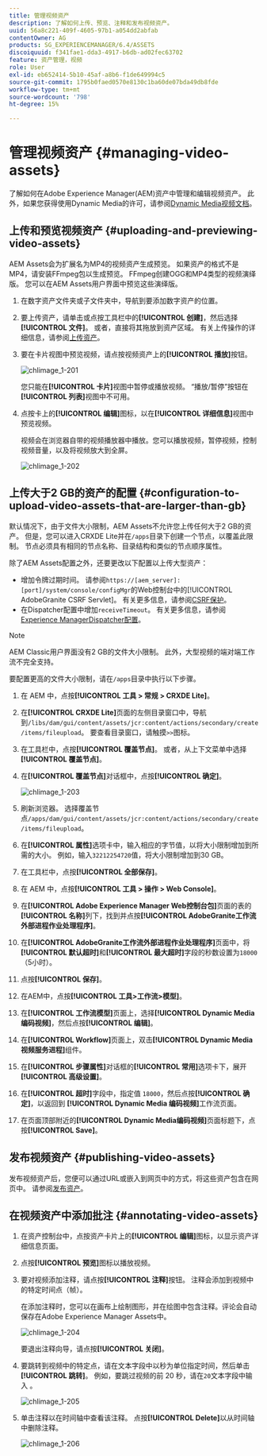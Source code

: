 ```yaml
---
title: 管理视频资产
description: 了解如何上传、预览、注释和发布视频资产。
uuid: 56a8c221-409f-4605-97b1-a054dd2abfab
contentOwner: AG
products: SG_EXPERIENCEMANAGER/6.4/ASSETS
discoiquuid: f341fae1-dda3-4917-b6db-ad02fec63702
feature: 资产管理，视频
role: User
exl-id: eb652414-5b10-45af-a8b6-f1de649994c5
source-git-commit: 1795b0faed0570e8130c1ba60de07bda49db8fde
workflow-type: tm+mt
source-wordcount: '798'
ht-degree: 15%

---
```


# 管理视频资产 {#managing-video-assets}

了解如何在Adobe Experience Manager(AEM)资产中管理和编辑视频资产。 此外，如果您获得使用Dynamic Media的许可，请参阅[Dynamic Media视频文档](video.md)。

## 上传和预览视频资产 {#uploading-and-previewing-video-assets}

AEM Assets会为扩展名为MP4的视频资产生成预览。 如果资产的格式不是MP4，请安装FFmpeg包以生成预览。 FFmpeg创建OGG和MP4类型的视频演绎版。 您可以在AEM Assets用户界面中预览这些演绎版。

1. 在数字资产文件夹或子文件夹中，导航到要添加数字资产的位置。
1. 要上传资产，请单击或点按工具栏中的&#x200B;**[!UICONTROL 创建]**，然后选择&#x200B;**[!UICONTROL 文件]**。 或者，直接将其拖放到资产区域。 有关上传操作的详细信息，请参阅[上传资产](managing-assets-touch-ui.md#uploading-assets)。
1. 要在卡片视图中预览视频，请点按视频资产上的&#x200B;**[!UICONTROL 播放]**&#x200B;按钮。

   ![chlimage_1-201](assets/chlimage_1-201.png)

   您只能在&#x200B;**[!UICONTROL 卡片]**&#x200B;视图中暂停或播放视频。 “播放/暂停”按钮在&#x200B;**[!UICONTROL 列表]**&#x200B;视图中不可用。

1. 点按卡上的&#x200B;**[!UICONTROL 编辑]**&#x200B;图标，以在&#x200B;**[!UICONTROL 详细信息]**&#x200B;视图中预览视频。

   视频会在浏览器自带的视频播放器中播放。您可以播放视频，暂停视频，控制视频音量，以及将视频放大到全屏。

   ![chlimage_1-202](assets/chlimage_1-202.png)

## 上传大于2 GB的资产的配置 {#configuration-to-upload-video-assets-that-are-larger-than-gb}

默认情况下，由于文件大小限制，AEM Assets不允许您上传任何大于2 GB的资产。 但是，您可以进入CRXDE Lite并在`/apps`目录下创建一个节点，以覆盖此限制。 节点必须具有相同的节点名称、目录结构和类似的节点顺序属性。

除了AEM Assets配置之外，还要更改以下配置以上传大型资产：

* 增加令牌过期时间。 请参阅`https://[aem_server]:[port]/system/console/configMgr`的Web控制台中的[!UICONTROL AdobeGranite CSRF Servlet]。 有关更多信息，请参阅[CSRF保护](/help/sites-developing/csrf-protection.md)。
* 在Dispatcher配置中增加`receiveTimeout`。 有关更多信息，请参阅[Experience ManagerDispatcher配置](https://experienceleague.adobe.com/docs/experience-manager-dispatcher/using/configuring/dispatcher-configuration.html?lang=en#renders-options)。

>[!NOTE]
>
>AEM Classic用户界面没有2 GB的文件大小限制。 此外，大型视频的端对端工作流不完全支持。

要配置更高的文件大小限制，请在`/apps`目录中执行以下步骤。

1. 在 AEM 中，点按&#x200B;**[!UICONTROL 工具 > 常规 > CRXDE Lite]**。
1. 在&#x200B;**[!UICONTROL CRXDE Lite]**&#x200B;页面的左侧目录窗口中，导航到`/libs/dam/gui/content/assets/jcr:content/actions/secondary/create/items/fileupload`。 要查看目录窗口，请触摸`>>`图标。
1. 在工具栏中，点按&#x200B;**[!UICONTROL 覆盖节点]**。 或者，从上下文菜单中选择&#x200B;**[!UICONTROL 覆盖节点]**。
1. 在&#x200B;**[!UICONTROL 覆盖节点]**&#x200B;对话框中，点按&#x200B;**[!UICONTROL 确定]**。

   ![chlimage_1-203](assets/chlimage_1-203.png)

1. 刷新浏览器。 选择覆盖节点`/apps/dam/gui/content/assets/jcr:content/actions/secondary/create/items/fileupload`。
1. 在&#x200B;**[!UICONTROL 属性]**&#x200B;选项卡中，输入相应的字节值，以将大小限制增加到所需的大小。 例如，输入`32212254720`值，将大小限制增加到30 GB。

1. 在工具栏中，点按&#x200B;**[!UICONTROL 全部保存]**。
1. 在 AEM 中，点按&#x200B;**[!UICONTROL 工具 > 操作 > Web Console]**。
1. 在&#x200B;**[!UICONTROL Adobe Experience Manager Web控制台包]**&#x200B;页面的表的&#x200B;**[!UICONTROL 名称]**&#x200B;列下，找到并点按&#x200B;**[!UICONTROL AdobeGranite工作流外部进程作业处理程序]**。
1. 在&#x200B;**[!UICONTROL AdobeGranite工作流外部进程作业处理程序]**&#x200B;页面中，将&#x200B;**[!UICONTROL 默认超时]**&#x200B;和&#x200B;**[!UICONTROL 最大超时]**&#x200B;字段的秒数设置为`18000`（5小时）。
1. 点按&#x200B;**[!UICONTROL 保存]**。
1. 在AEM中，点按&#x200B;**[!UICONTROL 工具>工作流>模型]**。
1. 在&#x200B;**[!UICONTROL 工作流模型]**&#x200B;页面上，选择&#x200B;**[!UICONTROL Dynamic Media编码视频]**，然后点按&#x200B;**[!UICONTROL 编辑]**。
1. 在&#x200B;**[!UICONTROL Workflow]**&#x200B;页面上，双击&#x200B;**[!UICONTROL Dynamic Media视频服务进程]**&#x200B;组件。
1. 在&#x200B;**[!UICONTROL 步骤属性]**&#x200B;对话框的&#x200B;**[!UICONTROL 常用]**&#x200B;选项卡下，展开&#x200B;**[!UICONTROL 高级设置]**。
1. 在&#x200B;**[!UICONTROL 超时]**&#x200B;字段中，指定值 `18000`，然后点按&#x200B;**[!UICONTROL 确定]**，以返回到 **[!UICONTROL Dynamic Media 编码视频]**&#x200B;工作流页面。
1. 在页面顶部附近的&#x200B;**[!UICONTROL Dynamic Media编码视频]**&#x200B;页面标题下，点按&#x200B;**[!UICONTROL Save]**。

## 发布视频资产 {#publishing-video-assets}

发布视频资产后，您便可以通过URL或嵌入到网页中的方式，将这些资产包含在网页中。 请参阅[发布资产](publishing-dynamicmedia-assets.md)。

## 在视频资产中添加批注 {#annotating-video-assets}

1. 在资产控制台中，点按资产卡片上的&#x200B;**[!UICONTROL 编辑]**&#x200B;图标，以显示资产详细信息页面。
1. 点按&#x200B;**[!UICONTROL 预览]**&#x200B;图标以播放视频。
1. 要对视频添加注释，请点按&#x200B;**[!UICONTROL 注释]**&#x200B;按钮。 注释会添加到视频中的特定时间点（帧）。

   在添加注释时，您可以在画布上绘制图形，并在绘图中包含注释。评论会自动保存在Adobe Experience Manager Assets中。

   ![chlimage_1-204](assets/chlimage_1-204.png)

   要退出注释向导，请点按&#x200B;**[!UICONTROL 关闭]**。

1. 要跳转到视频中的特定点，请在文本字段中以秒为单位指定时间，然后单击&#x200B;**[!UICONTROL 跳转]**。 例如，要跳过视频的前 20 秒，请在`20`文本字段中输入 。

   ![chlimage_1-205](assets/chlimage_1-205.png)

1. 单击注释以在时间轴中查看该注释。 点按&#x200B;**[!UICONTROL Delete]**&#x200B;以从时间轴中删除注释。

   ![chlimage_1-206](assets/chlimage_1-206.png)

